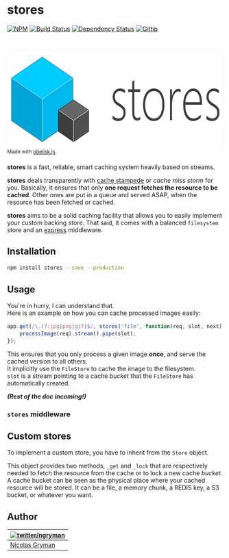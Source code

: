 # stores

[![NPM](http://img.shields.io/npm/v/stores.svg)](https://www.npmjs.org/package/stores) [![Build Status](http://img.shields.io/travis/ngryman/stores.svg)](https://travis-ci.org/ngryman/stores) [![Dependency Status](http://img.shields.io/gemnasium/ngryman/stores.png)](https://gemnasium.com/ngryman/stores) [![Gittip](http://img.shields.io/gittip/ngryman.svg)](https://www.gittip.com/ngryman/)

<br>

<p>
  <img width="690" height="224" src="https://github.com/ngryman/stores/raw/master/stores.jpg" alt="stores">
  <br>
  <sup>Made with <a href="https://github.com/nosir/obelisk.js">obelisk.js</a>.</sup>
</p>

**stores** is a fast, reliable, smart caching system heavily based on streams.

**stores** deals transparently with [cache stampede] or *cache miss storm* for you.
Basically, it ensures that only **one request fetches the resource to be cached**.
Other ones are put in a queue and served ASAP, when the resource has been fetched or cached.

**stores** aims to be a solid caching facility that allows you to easily implement your custom backing store.
That said, it comes with a balanced `filesystem` store and an [express] middleware.

[cache stampede]: http://en.wikipedia.org/wiki/Cache_stampede
[express]: http://expressjs.com

## Installation

```bash
npm install stores --save --production
```

## Usage

You're in hurry, I can understand that.<br>
Here is an example on how you can cache processed images easily:

```javascript
app.get(/\.(?:jpg|png|gif)$/, stores('file', function(req, slot, next) {
	processImage(req).stream().pipe(slot);
});
```

This ensures that you only process a given image **once**, and serve the cached version to all others.<br>
It implicitly use the `FileStore` to cache the image to the filesystem.<br>
`slot` is a stream pointing to a cache *bucket* that the `FileStore` has automatically created.

***(Rest of the doc incoming!)***

### `stores` middleware

## Custom stores

To implement a custom store, you have to inherit from the `Store` object.

This object provides two methods, `_get` and `_lock` that are respectively needed to fetch the resource from the cache
or to lock a new cache *bucket*. A cache bucket can be seen as the physical place where your cached resource will be
stored. It can be a file, a memory chunk, a REDIS key, a S3 bucket, or whatever you want.

## Author

| [![twitter/ngryman](http://gravatar.com/avatar/2e1c2b5e153872e9fb021a6e4e376ead?size=70)](http://twitter.com/ngryman "Follow @ngryman on Twitter") |
|---|
| [Nicolas Gryman](http://ngryman.sh) |

